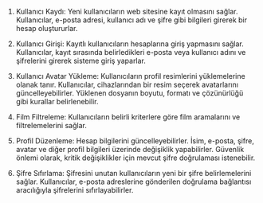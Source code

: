 1. Kullanıcı Kaydı: Yeni kullanıcıların web sitesine kayıt olmasını sağlar. Kullanıcılar, e-posta adresi, kullanıcı adı ve şifre gibi bilgileri girerek bir hesap oluştururlar. 

2. Kullanıcı Girişi: Kayıtlı kullanıcıların hesaplarına giriş yapmasını sağlar. Kullanıcılar, kayıt sırasında belirledikleri e-posta veya kullanıcı adını ve şifrelerini girerek sisteme giriş yaparlar. 

3. Kullanıcı Avatar Yükleme: Kullanıcıların profil resimlerini yüklemelerine olanak tanır. Kullanıcılar, cihazlarından bir resim seçerek avatarlarını güncelleyebilirler. Yüklenen dosyanın boyutu, formatı ve çözünürlüğü gibi kurallar belirlenebilir.

4. Film Filtreleme: Kullanıcıların belirli kriterlere göre film aramalarını ve filtrelemelerini sağlar.

5. Profil Düzenleme: Hesap bilgilerini güncelleyebilirler. İsim, e-posta, şifre, avatar ve diğer profil bilgileri üzerinde değişiklik yapabilirler. Güvenlik önlemi olarak, kritik değişiklikler için mevcut şifre doğrulaması istenebilir.

6. Şifre Sıfırlama: Şifresini unutan kullanıcıların yeni bir şifre belirlemelerini sağlar. Kullanıcılar, e-posta adreslerine gönderilen doğrulama bağlantısı aracılığıyla şifrelerini sıfırlayabilirler. 
